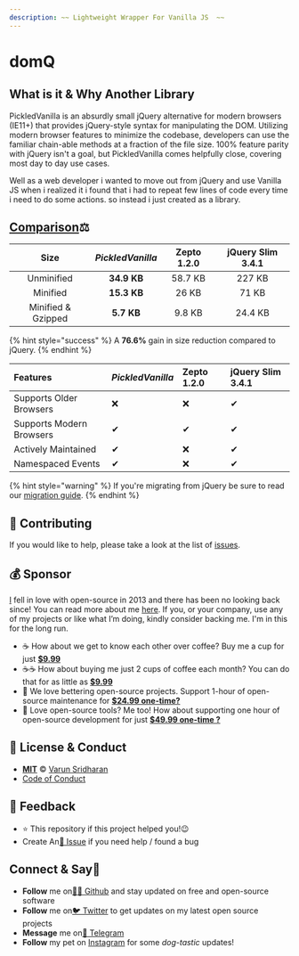 ```yaml
---
description: ~~ Lightweight Wrapper For Vanilla JS  ~~
---
```


# domQ

## What is it & Why Another Library

PickledVanilla is an absurdly small jQuery alternative for modern browsers \(IE11+\) that provides jQuery-style syntax for manipulating the DOM. Utilizing modern browser features to minimize the codebase, developers can use the familiar chain-able methods at a fraction of the file size. 100% feature parity with jQuery isn't a goal, but PickledVanilla comes helpfully close, covering most day to day use cases.

Well as a web developer i wanted to move out from jQuery and use Vanilla JS when i realized it i found that i had to repeat few lines of code every time i need to do some actions. so instead i just created as a library. 

## [Comparison](https://hmble.github.io/cash/#/?id=comparison)⚖ 

| Size | _**PickledVanilla**_ | Zepto 1.2.0 | jQuery Slim 3.4.1 |
| :---: | :---: | :---: | :---: |
| Unminified | **34.9 KB** | 58.7 KB | 227 KB |
| Minified | **15.3 KB** | 26 KB | 71 KB |
| Minified & Gzipped | **5.7 KB** | 9.8 KB | 24.4 KB |

{% hint style="success" %}
 A **76.6%** gain in size reduction compared to jQuery.
{% endhint %}

| Features | _**PickledVanilla**_ | Zepto 1.2.0 | jQuery Slim 3.4.1 |
| :--- | :--- | :--- | :--- |
| Supports Older Browsers | ❌ | ️❌ | ✔ |
| Supports Modern Browsers | ✔ | ️✔ | ✔ |
| Actively Maintained | ✔ | ❌ | ✔ |
| Namespaced Events | ✔ | ️❌ | ✔ |

{% hint style="warning" %}
If you're migrating from jQuery be sure to read our [migration guide](developer-guides/migration-guide.md).
{% endhint %}

## 🤝 Contributing

If you would like to help, please take a look at the list of [issues](https://github.com/wponion/PickledVanilla/blob/master/issues).

## 💰 Sponsor

[I](https://sva.onl/twitter/) fell in love with open-source in 2013 and there has been no looking back since! You can read more about me [here](https://sva.onl/website/). If you, or your company, use any of my projects or like what I’m doing, kindly consider backing me. I'm in this for the long run.

* ☕ How about we get to know each other over coffee? Buy me a cup for just [**$9.99**](https://sva.onl/buymeacoffee)
* ☕️☕️ How about buying me just 2 cups of coffee each month? You can do that for as little as [**$9.99**](https://sva.onl/buymeacoffee)
* 🔰 We love bettering open-source projects. Support 1-hour of open-source maintenance for [**$24.99 one-time?**](https://sva.onl/paypal)
* 🚀 Love open-source tools? Me too! How about supporting one hour of open-source development for just [**$49.99 one-time ?**](https://sva.onl/paypal)

## 📜 License & Conduct

* [**MIT**](https://github.com/wponion/PickledVanilla/blob/master/LICENSE) © [Varun Sridharan](https://github.com/wponion/PickledVanilla/blob/master/website)
* [Code of Conduct](https://github.com/wponion/PickledVanilla/blob/master/code-of-conduct.md)

## 📣 Feedback

* ⭐ This repository if this project helped you!😉
* Create An[🔧 Issue](https://github.com/wponion/PickledVanilla/blob/master/issues) if you need help / found a bug

## Connect & Say👋

* **Follow** me on[👨‍💻 Github](https://sva.onl/github/) and stay updated on free and open-source software
* **Follow** me on[🐦 Twitter](https://sva.onl/twitter/) to get updates on my latest open source projects
* **Message** me on[📠 Telegram](https://sva.onl/telegram/)
* **Follow** my pet on [Instagram](https://www.instagram.com/sofythelabrador/) for some _dog-tastic_ updates!



